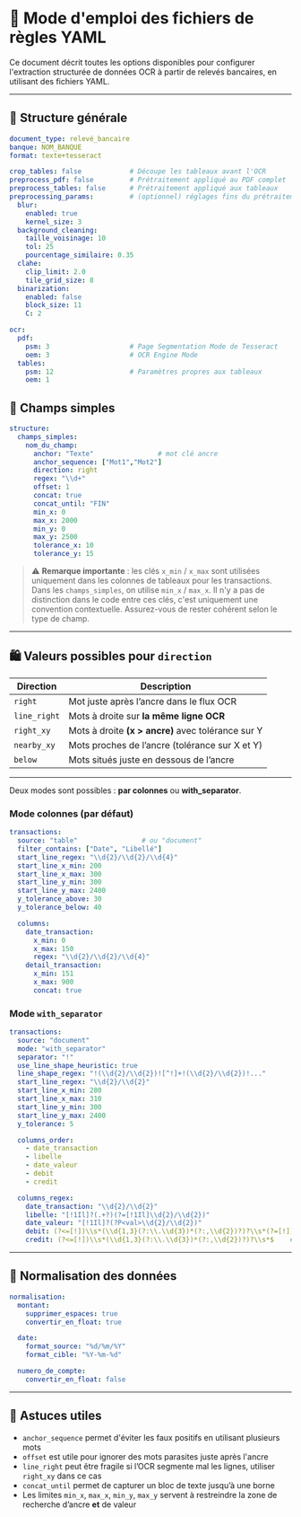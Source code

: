# 📜 Mode d'emploi des fichiers de règles YAML

Ce document décrit toutes les options disponibles pour configurer l'extraction structurée de données OCR à partir de relevés bancaires, en utilisant des fichiers YAML.

---

## 🔧 Structure générale

```yaml
document_type: relevé_bancaire
banque: NOM_BANQUE
format: texte+tesseract

crop_tables: false            # Découpe les tableaux avant l'OCR
preprocess_pdf: false         # Prétraitement appliqué au PDF complet
preprocess_tables: false      # Prétraitement appliqué aux tableaux
preprocessing_params:         # (optionnel) réglages fins du prétraitement
  blur:
    enabled: true
    kernel_size: 3
  background_cleaning:
    taille_voisinage: 10
    tol: 25
    pourcentage_similaire: 0.35
  clahe:
    clip_limit: 2.0
    tile_grid_size: 8
  binarization:
    enabled: false
    block_size: 11
    C: 2

ocr:
  pdf:
    psm: 3                    # Page Segmentation Mode de Tesseract
    oem: 3                    # OCR Engine Mode
  tables:
    psm: 12                   # Paramètres propres aux tableaux
    oem: 1
```

## 🧹 Champs simples

```yaml
structure:
  champs_simples:
    nom_du_champ:
      anchor: "Texte"                # mot clé ancre
      anchor_sequence: ["Mot1","Mot2"]
      direction: right
      regex: "\\d+"
      offset: 1
      concat: true
      concat_until: "FIN"
      min_x: 0
      max_x: 2000
      min_y: 0
      max_y: 2500
      tolerance_x: 10
      tolerance_y: 15
```

> ⚠️ **Remarque importante** : les clés `x_min` / `x_max` sont utilisées uniquement dans les colonnes de tableaux pour les transactions. Dans les `champs_simples`, on utilise `min_x` / `max_x`. Il n'y a pas de distinction dans le code entre ces clés, c'est uniquement une convention contextuelle. Assurez-vous de rester cohérent selon le type de champ.

---

## 🛍️ Valeurs possibles pour `direction`

| Direction    | Description                                        |
| ------------ | -------------------------------------------------- |
| `right`      | Mot juste après l’ancre dans le flux OCR           |
| `line_right` | Mots à droite sur **la même ligne OCR**            |
| `right_xy`   | Mots à droite **(x > ancre)** avec tolérance sur Y |
| `nearby_xy`  | Mots proches de l’ancre (tolérance sur X et Y)     |
| `below`      | Mots situés juste en dessous de l’ancre            |
---

Deux modes sont possibles : **par colonnes** ou **with_separator**.

### Mode colonnes (par défaut)

```yaml
transactions:
  source: "table"                # ou "document"
  filter_contains: ["Date", "Libellé"]
  start_line_regex: "\\d{2}/\\d{2}/\\d{4}"
  start_line_x_min: 200
  start_line_x_max: 300
  start_line_y_min: 300
  start_line_y_max: 2400
  y_tolerance_above: 30
  y_tolerance_below: 40

  columns:
    date_transaction:
      x_min: 0
      x_max: 150
      regex: "\\d{2}/\\d{2}/\\d{4}"
    detail_transaction:
      x_min: 151
      x_max: 900
      concat: true
```

### Mode `with_separator`

```yaml
transactions:
  source: "document"
  mode: "with_separator"
  separator: "!"
  use_line_shape_heuristic: true
  line_shape_regex: "!(\\d{2}/\\d{2})![^!]+!(\\d{2}/\\d{2})!..."
  start_line_regex: "\\d{2}/\\d{2}"
  start_line_x_min: 280
  start_line_x_max: 310
  start_line_y_min: 300
  start_line_y_max: 2400
  y_tolerance: 5

  columns_order:
    - date_transaction
    - libelle
    - date_valeur
    - debit
    - credit

  columns_regex:
    date_transaction: "\\d{2}/\\d{2}"
    libelle: "[!1Il]?(.+?)(?=[!1Il]\\d{2}/\\d{2})"
    date_valeur: "[!1Il]?(?P<val>\\d{2}/\\d{2})"
    debit: (?<=[!])\\s*(\\d{1,3}(?:\\.\\d{3})*(?:,\\d{2})?)?\\s*(?=[!])
    credit: (?<=[!])\\s*(\\d{1,3}(?:\\.\\d{3})*(?:,\\d{2})?)?\\s*$    #permet d'eviter les erreurs ocr quand un l, i ou 1 à été lu à la place d'un ! 
```

---

## 🧼 Normalisation des données

```yaml
normalisation:
  montant:
    supprimer_espaces: true
    convertir_en_float: true

  date:
    format_source: "%d/%m/%Y"
    format_cible: "%Y-%m-%d"

  numero_de_compte:
    convertir_en_float: false
```

---

## 📌 Astuces utiles

* `anchor_sequence` permet d'éviter les faux positifs en utilisant plusieurs mots
* `offset` est utile pour ignorer des mots parasites juste après l'ancre
* `line_right` peut être fragile si l’OCR segmente mal les lignes, utiliser `right_xy` dans ce cas
* `concat_until` permet de capturer un bloc de texte jusqu’à une borne
* Les limites `min_x`, `max_x`, `min_y`, `max_y` servent à restreindre la zone de recherche d’ancre **et** de valeur
